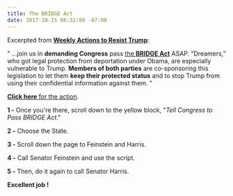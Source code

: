 ```yaml
---
title: The BRIDGE Act
date: 2017-10-15 06:32:00 -07:00
---
```


Excerpted from [**Weekly Actions to Resist Trump**](http://www.weekly-resistance.online/about.html):

"  ...join us in **demanding Congress** pass [the **BRIDGE Act**](https://www.nilc.org/issues/daca/faq-bridge-act/) ASAP. “Dreamers,” who got legal protection from deportation under Obama, are especially vulnerable to Trump. **Members of both parties** are co-sponsoring this legislation to let them **keep their protected status** and to stop Trump from using their confidential information against them.  "

[**Click here** for the action](http://www.weekly-resistance.online/). 
 
**1 -** Once you're there, scroll down to the yellow block, "*Tell Congress to Pass BRIDGE Act*."

**2 -** Choose the State.

**3 -** Scroll down the page to Feinstein and Harris.

**4 -** Call Senator Feinstein and use the script.

**5 -** Then, do it again to call Senator Harris. 


**Excellent job !**


